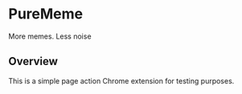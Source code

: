 # PureMeme
More memes.  Less noise

## Overview
This is a simple page action Chrome extension for testing purposes.  

